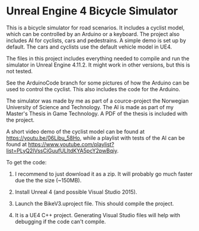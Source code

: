 # Unreal Engine 4 Bicycle Simulator
This is a bicycle simulator for road scenarios. It includes a cyclist model, which can be controlled by an Arduino or a keyboard.
The project also includes AI for cyclists, cars and pedestrains. A simple demo is set up by default.
The cars and cyclists use the default vehicle model in UE4.

The files in this project includes everything needed to compile and run the simulator in Unreal Engine 4.11.2.
It might work in other versions, but this is not tested.

See the ArduinoCode branch for some pictures of how the Arduino can be used to control the cyclist. This also includes the code for the Arduino.

The simulator was made by me as part of a cource-project the Norwegian University of Science and Technology. The AI is made as part of my Master's Thesis in Game Technology. A PDF of the thesis is included with the project. 

A short video demo of the cyclist model can be found at https://youtu.be/06Libu_58Ho, while a playlist with tests of the AI can be found at https://www.youtube.com/playlist?list=PLyQ2lVssCiGuufULltdKYA5pcY2pwBqiy.


To get the code:

1. I recommend to just download it as a zip. It will probably go much faster due the the size (~150MB).

2. Install Unreal 4 (and possible Visual Studio 2015).

3. Launch the BikeV3.uproject file. This should compile the project.

4. It is a UE4 C++ project. Generating Visual Studio files will help with debugging if the code can't compile.

